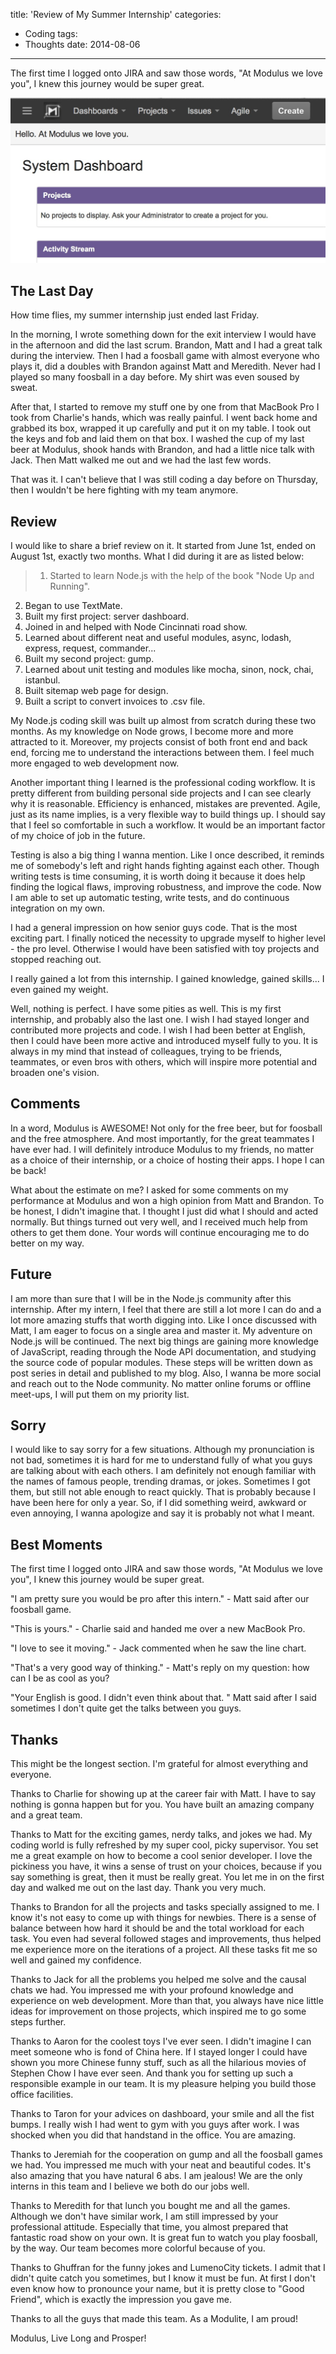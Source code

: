 title: 'Review of My Summer Internship'
categories:
 - Coding
tags:
 - Thoughts
date: 2014-08-06
---

The first time I logged onto JIRA and saw those words, "At Modulus we love you", I knew this journey would be super great.
<!-- more -->

![JIRA Screenshot](/images/jira.jpg)

## The Last Day

How time flies, my summer internship just ended last Friday. 

In the morning, I wrote something down for the exit interview I would have in the afternoon and did the last scrum. Brandon, Matt and I had a great talk during the interview. Then I had a foosball game with almost everyone who plays it, did a doubles with Brandon against Matt and Meredith. Never had I played so many foosball in a day before. My shirt was even soused by sweat. 

After that, I started to remove my stuff one by one from that MacBook Pro I took from Charlie's hands, which was really painful. I went back home and grabbed its box, wrapped it up carefully and put it on my table. I took out the keys and fob and laid them on that box. I washed the cup of my last beer at Modulus, shook hands with Brandon, and had a little nice talk with Jack. Then Matt walked me out and we had the last few words. 

That was it. I can't believe that I was still coding a day before on Thursday, then I wouldn't be here fighting with my team anymore. 

## Review

I would like to share a brief review on it. It started from June 1st, ended on August 1st, exactly two months. What I did during it are as listed below: 

>1. Started to learn Node.js with the help of the book "Node Up and Running".
2. Began to use TextMate.
3. Built my first project: server dashboard.
4. Joined in and helped with Node Cincinnati road show.
5. Learned about different neat and useful modules, async, lodash, express, request, commander...
6. Built my second project: gump.
7. Learned about unit testing and modules like mocha, sinon, nock, chai, istanbul. 
8. Built sitemap web page for design.
9. Built a script to convert invoices to .csv file.

My Node.js coding skill was built up almost from scratch during these two months. As my knowledge on Node grows, I become more and more attracted to it. Moreover, my projects consist of both front end and back end, forcing me to understand the interactions between them. I feel much more engaged to web development now. 

Another important thing I learned is the professional coding workflow.  It is pretty different from building personal side projects and I can see clearly why it is reasonable. Efficiency is enhanced, mistakes are prevented. Agile, just as its name implies, is a very flexible way to build things up. I should say that I feel so comfortable in such a workflow. It would be an important factor of my choice of job in the future. 

Testing is also a big thing I wanna mention. Like I once described, it reminds me of somebody's left and right hands fighting against each other. Though writing tests is time consuming, it is worth doing it because it does help finding the logical flaws, improving robustness, and improve the code. Now I am able to set up automatic testing, write tests, and do continuous integration on my own.

I had a general impression on how senior guys code. That is the most exciting part. I finally noticed the necessity to upgrade myself to higher level - the pro level. Otherwise I would have been satisfied with toy projects and stopped reaching out. 

I really gained a lot from this internship. I gained knowledge, gained skills... I even gained my weight. 

Well, nothing is perfect. I have some pities as well. This is my first internship, and probably also the last one. I wish I had stayed longer and contributed more projects and code. I wish I had been better at English, then I could have been more active and introduced myself fully to you. It is always in my mind that instead of colleagues, trying to be friends, teammates, or even bros with others, which will inspire more potential and broaden one's vision. 

## Comments

In a word, Modulus is AWESOME! Not only for the free beer, but for foosball and the free atmosphere. And most importantly, for the great teammates I have ever had. I will definitely introduce Modulus to my friends, no matter as a choice of their internship, or a choice of hosting their apps. I hope I can be back!

What about the estimate on me? I asked for some comments on my performance at Modulus and won a high opinion from Matt and Brandon. To be honest, I didn't imagine that. I thought I just did what I should and acted normally. But things turned out very well, and I received much help from others to get them done. Your words will continue encouraging me to do better on my way. 

## Future

I am more than sure that I will be in the Node.js community after this internship. After my intern, I feel that there are still a lot more I can do and a lot more amazing stuffs that worth digging into. Like I once discussed with Matt, I am eager to focus on a single area and master it. My adventure on Node.js will be continued. The next big things are gaining more knowledge of JavaScript, reading through the Node API documentation, and studying the source code of popular modules. These steps will be written down as post series in detail and published to my blog. Also, I wanna be more social and reach out to the Node community. No matter online forums or offline meet-ups, I will put them on my priority list. 

## Sorry

I would like to say sorry for a few situations. Although my pronunciation is not bad, sometimes it is hard for me to understand fully of what you guys are talking about with each others. I am definitely not enough familiar with the names of famous people, trending dramas, or jokes. Sometimes I got them, but still not able enough to react quickly. That is probably because I have been here for only a year. So, if I did something weird, awkward or even annoying, I wanna apologize and say it is probably not what I meant. 

## Best Moments

The first time I logged onto JIRA and saw those words, "At Modulus we love you", I knew this journey would be super great.

"I am pretty sure you would be pro after this intern." - Matt said after our foosball game.

"This is yours." - Charlie said and handed me over a new MacBook Pro. 

"I love to see it moving." - Jack commented when he saw the line chart. 

"That's a very good way of thinking." - Matt's reply on my question: how can I be as cool as you?

"Your English is good. I didn't even think about that. " Matt said after I said sometimes I don't quite get the talks between you guys. 

## Thanks

This might be the longest section. I'm grateful for almost everything and everyone.

Thanks to Charlie for showing up at the career fair with Matt. I have to say nothing is gonna happen but for you. You have built an amazing company and a great team. 

Thanks to Matt for the exciting games,  nerdy talks, and jokes we had. My coding world is fully refreshed by my super cool, picky supervisor. You set me a great example on how to become a cool senior developer. I love the pickiness you have, it wins a sense of trust on your choices, because if you say something is great, then it must be really great. You let me in on the first day and walked me out on the last day. Thank you very much.  

Thanks to Brandon for all the projects and tasks specially assigned to me. I know it's not easy to come up with things for newbies. There is a sense of balance between how hard it should be and the total workload for each task. You even had several followed stages and improvements, thus helped me experience more on the iterations of a project. All these tasks fit me so well and gained my confidence. 

Thanks to Jack for all the problems you helped me solve and the causal chats we had. You impressed me with your profound knowledge and experience on web development. More than that, you always have nice little ideas for improvement on those projects, which inspired me to go some steps further. 

Thanks to Aaron for the coolest toys I've ever seen. I didn't imagine I can meet someone who is fond of China here. If I stayed longer I could have shown you more Chinese funny stuff, such as all the hilarious movies of Stephen Chow I have ever seen. And thank you for setting up such a responsible example in our team. It is my pleasure helping you build those office facilities. 

Thanks to Taron for your advices on dashboard, your smile and all the fist bumps. I really wish I had went to gym with you guys after work. I was shocked when you did that handstand in the office. You are amazing. 

Thanks to Jeremiah for the cooperation on gump and all the foosball games we had. You impressed me much with your neat and beautiful codes. It's also amazing that you have natural 6 abs. I am jealous! We are the only interns in this team and I believe we both do our jobs well. 

Thanks to Meredith for that lunch you bought me and all the games. Although we don't have similar work, I am still impressed by your professional attitude. Especially that time, you almost prepared that fantastic road show on your own. It is great fun to watch you play foosball, by the way. Our team becomes more colorful because of you. 

Thanks to Ghuffran for the funny jokes and LumenoCity tickets. I admit that I didn't quite catch you sometimes, but I know it must be fun. At first I don't even know how to pronounce your name, but it is pretty close to "Good Friend", which is exactly the impression you gave me. 

Thanks to all the guys that made this team. As a Modulite, I am proud!

Modulus, Live Long and Prosper!
